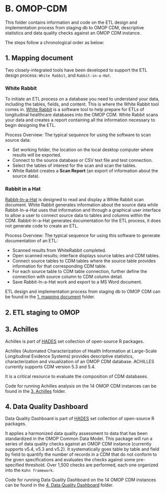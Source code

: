 # B. OMOP-CDM
This folder contains information and code on the ETL design and implementation process from staging db to OMOP CDM, descriptive statistics and data quality checks against an OMOP CDM instance.

The steps follow a chronological order as below:

## 1. Mapping document
Two closely-integrated tools have been developed to support the ETL design process: `White Rabbit`, and `Rabbit-in-a-Hat`.

### White Rabbit
To initiate an ETL process on a database you need to understand your data, including the tables, fields, and content. This is where the White Rabbit tool comes in. [White Rabbit](https://ohdsi.github.io/WhiteRabbit/WhiteRabbit.html) is a software tool to help prepare for ETLs of longitudinal healthcare databases into the OMOP CDM. White Rabbit scans your data and creates a report containing all the information necessary to begin designing the ETL. 

Process Overview: The typical sequence for using the software to scan source data:

- Set working folder, the location on the local desktop computer where results will be exported.
- Connect to the source database or CSV text file and test connection.
- Select the tables of interest for the scan and scan the tables.
- White Rabbit creates a **Scan Report** (an export of information about the source data).

### Rabbit in a Hat
[Rabbit-In-a-Hat](https://ohdsi.github.io/WhiteRabbit/WhiteRabbit.html) is designed to read and display a White Rabbit scan document. White Rabbit generates information about the source data while Rabbit-In-a-Hat uses that information and through a graphical user interface to allow a user to connect source data to tables and columns within the CDM. Rabbit-In-a-Hat generates documentation for the ETL process, it does not generate code to create an ETL.

Process Overview: The typical sequence for using this software to generate documentation of an ETL:

- Scanned results from WhiteRabbit completed.
- Open scanned results; interface displays source tables and CDM tables.
- Connect source tables to CDM tables where the source table provides information for that corresponding CDM table.
- For each source table to CDM table connection, further define the connection with source column to CDM column detail.
- Save Rabbit-In-a-Hat work and export to a MS Word document.

ETL design and implementation process from staging db to OMOP CDM can be found in the [1. mapping document](./1.%20mapping%20document) folder.

## 2. ETL staging to OMOP


## 3. Achilles
Achilles is part of [HADES](https://ohdsi.github.io/Hades/index.html) set collection of open-source R packages.

Achilles (Automated Characterization of Health Information at Large-Scale Longitudinal Evidence Systems) provides descriptive statistics, characterization and visualization of an OMOP CDM database. ACHILLES currently supports CDM version 5.3 and 5.4.

It is a critical resource to evaluate the composition of CDM databases.

Code for running Achilles analysis on the 14 OMOP CDM instances can be found in the [3. Achilles](./3.%20Achilles) folder.

## 4. Data Quality Dashboard
Data Quality Dashboard is part of [HADES](https://ohdsi.github.io/Hades/index.html) set collection of open-source R packages.

It applies a harmonized data quality assessment to data that has been standardized in the OMOP Common Data Model. This package will run a series of data quality checks against an OMOP CDM instance (currently supports v5.4, v5.3 and v5.2). It systematically goes table by table and field by field to quantify the number of records in a CDM that do not conform to the given specifications and evaluates the checks against some pre-specified threshold. Over 1,500 checks are performed, each one organized into the `Kahn framework`.

Code for running Data Quality Dashboard on the 14 OMOP CDM instances can be found in the [4. Data Quality Dashboard](./4.%20Data%20Quality%20Dashboard) folder.








